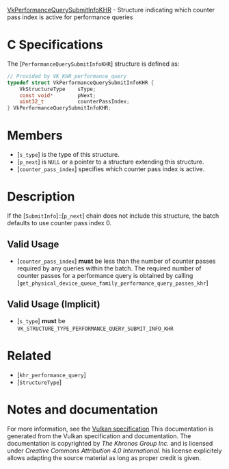 [VkPerformanceQuerySubmitInfoKHR](https://www.khronos.org/registry/vulkan/specs/1.3-extensions/man/html/VkPerformanceQuerySubmitInfoKHR.html) - Structure indicating which counter pass index is active for performance queries

# C Specifications
The [`PerformanceQuerySubmitInfoKHR`] structure is defined as:
```c
// Provided by VK_KHR_performance_query
typedef struct VkPerformanceQuerySubmitInfoKHR {
    VkStructureType    sType;
    const void*        pNext;
    uint32_t           counterPassIndex;
} VkPerformanceQuerySubmitInfoKHR;
```

# Members
- [`s_type`] is the type of this structure.
- [`p_next`] is `NULL` or a pointer to a structure extending this structure.
- [`counter_pass_index`] specifies which counter pass index is active.

# Description
If the [`SubmitInfo`]::[`p_next`] chain does not include this
structure, the batch defaults to use counter pass index 0.
## Valid Usage
-  [`counter_pass_index`] **must**  be less than the number of counter passes required by any queries within the batch. The required number of counter passes for a performance query is obtained by calling [`get_physical_device_queue_family_performance_query_passes_khr`]

## Valid Usage (Implicit)
-  [`s_type`] **must**  be `VK_STRUCTURE_TYPE_PERFORMANCE_QUERY_SUBMIT_INFO_KHR`

# Related
- [`khr_performance_query`]
- [`StructureType`]

# Notes and documentation
For more information, see the [Vulkan specification](https://www.khronos.org/registry/vulkan/specs/1.3-extensions/html/vkspec.html)
This documentation is generated from the Vulkan specification and documentation.
The documentation is copyrighted by *The Khronos Group Inc.* and is licensed under *Creative Commons Attribution 4.0 International*.
his license explicitely allows adapting the source material as long as proper credit is given.
        